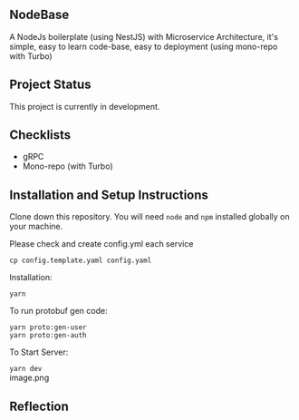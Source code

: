 ## NodeBase

A NodeJs boilerplate (using NestJS) with Microservice Architecture, it's simple, easy to learn code-base, easy to deployment (using mono-repo with Turbo)

## Project Status
This project is currently in development.

## Checklists
- gRPC
- Mono-repo (with Turbo)

## Installation and Setup Instructions

Clone down this repository. You will need `node` and `npm` installed globally on your machine.  

Please check and create config.yml each service 

```cp config.template.yaml config.yaml```

Installation:

```yarn```

To run protobuf gen code:  

```yarn proto:gen-user```  
```yarn proto:gen-auth```  

To Start Server:

```yarn dev```  
image.png
## Reflection
